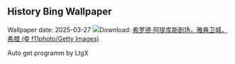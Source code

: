 ## History Bing Wallpaper
Wallpaper date: 2025-03-27
![](https://www.bing.com/th?id=OHR.OdeonAthens_ZH-CN6085881625_UHD.jpg&w=1000)Download: [希罗德·阿提库斯剧场，雅典卫城，希腊 (© f11photo/Getty Images)](https://www.bing.com/th?id=OHR.OdeonAthens_ZH-CN6085881625_UHD.jpg)

Auto get programm by LtgX
